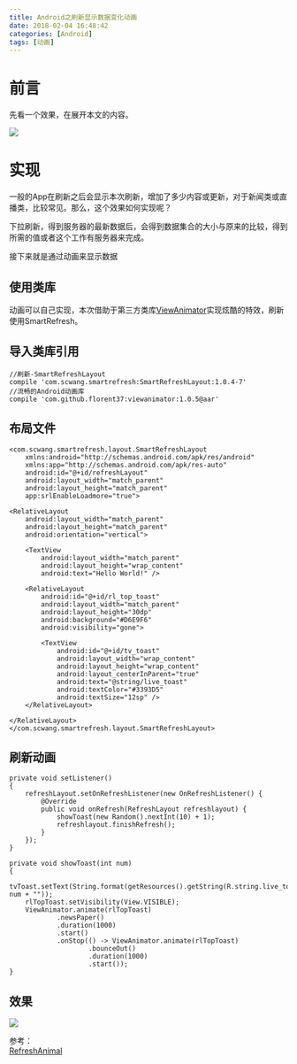```yaml
---
title: Android之刷新显示数据变化动画
date: 2018-02-04 16:48:42
categories: [Android]
tags: [动画]
---
```

# 前言
先看一个效果，在展开本文的内容。  

![][1]
<!--more-->
# 实现
一般的App在刷新之后会显示本次刷新，增加了多少内容或更新，对于新闻类或直播类，比较常见。那么，这个效果如何实现呢？  

下拉刷新，得到服务器的最新数据后，会得到数据集合的大小与原来的比较，得到所需的值或者这个工作有服务器来完成。    

接下来就是通过动画来显示数据

## 使用类库
动画可以自己实现，本次借助于第三方类库[ViewAnimator][2]实现炫酷的特效，刷新使用SmartRefresh。  
## 导入类库引用
	//刷新-SmartRefreshLayout
    compile 'com.scwang.smartrefresh:SmartRefreshLayout:1.0.4-7'
    //流畅的Android动画库
    compile 'com.github.florent37:viewanimator:1.0.5@aar'
## 布局文件
	<com.scwang.smartrefresh.layout.SmartRefreshLayout
    	xmlns:android="http://schemas.android.com/apk/res/android"
    	xmlns:app="http://schemas.android.com/apk/res-auto"
    	android:id="@+id/refreshLayout"
    	android:layout_width="match_parent"
    	android:layout_height="match_parent"
    	app:srlEnableLoadmore="true">

    <RelativeLayout
        android:layout_width="match_parent"
        android:layout_height="match_parent"
        android:orientation="vertical">

        <TextView
            android:layout_width="match_parent"
            android:layout_height="wrap_content"
            android:text="Hello World!" />

        <RelativeLayout
            android:id="@+id/rl_top_toast"
            android:layout_width="match_parent"
            android:layout_height="30dp"
            android:background="#D6E9F6"
            android:visibility="gone">

            <TextView
                android:id="@+id/tv_toast"
                android:layout_width="wrap_content"
                android:layout_height="wrap_content"
                android:layout_centerInParent="true"
                android:text="@string/live_toast"
                android:textColor="#3393D5"
                android:textSize="12sp" />
        </RelativeLayout>

    </RelativeLayout>
	</com.scwang.smartrefresh.layout.SmartRefreshLayout>
## 刷新动画
	private void setListener() 
	{
        refreshLayout.setOnRefreshListener(new OnRefreshListener() {
            @Override
            public void onRefresh(RefreshLayout refreshlayout) {
                showToast(new Random().nextInt(10) + 1);
                refreshlayout.finishRefresh();
            }
        });
    }

    private void showToast(int num) 
	{
        tvToast.setText(String.format(getResources().getString(R.string.live_toast), num + ""));
        rlTopToast.setVisibility(View.VISIBLE);
        ViewAnimator.animate(rlTopToast)
                .newsPaper()
                .duration(1000)
                .start()
                .onStop(() -> ViewAnimator.animate(rlTopToast)
                        .bounceOut()
                        .duration(1000)
                        .start());
    }
## 效果
![][3]

参考：  
[RefreshAnimal][4]

[1]: http://p0kng3270.bkt.clouddn.com/refresh_animal.png
[2]: https://github.com/florent37/ViewAnimator
[3]: http://p0kng3270.bkt.clouddn.com/refresh.gif
[4]: https://github.com/PGzxc/RefreshAnimal